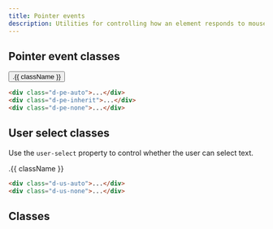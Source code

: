 ```yaml
---
title: Pointer events
description: Utilities for controlling how an element responds to mouse/touch events.
---
```


## Pointer event classes

<code-well-header class="d-fl-col5 d-flg8 d-fw-wrap d-p24 d-bgc-magenta-100 d-bgo50 d-w100p d-hmn102" custom>
  <button v-for="{ class: className } in pointerEvents.slice(0, 3)" class="d-btn d-btn--filled d-fs-100 d-ff-mono" :class="className">.{{ className }}</button>
</code-well-header>

```html
<div class="d-pe-auto">...</div>
<div class="d-pe-inherit">...</div>
<div class="d-pe-none">...</div>
```

## User select classes

Use the `user-select` property to control whether the user can select text.

<code-well-header class="d-fl-col5 d-flg8 d-fw-wrap d-p24 d-bgc-purple-100 d-bgo50 d-w100p d-hmn102" custom>
  <div v-for="{ class: className } in pointerEvents.slice(3)" class="d-fl-center d-m8 d-p16 d-w332 d-bgc-purple-300 d-fs-100 d-ff-mono" :class="className">.{{ className }}</div>
</code-well-header>

```html
<div class="d-us-auto">...</div>
<div class="d-us-none">...</div>
```

<script setup>
  import { pointerEvents } from '@data/interactivity.json';
</script>

## Classes

<utility-class-table>
  <template #content>
    <tbody>
      <tr v-for="{ class: className, output } in pointerEvents">
        <th scope="row" class="d-ff-mono d-fc-purple-400 d-fs-100">.{{ className }}</th>
        <td class="d-ff-mono d-fs-100">{{ output }}</td>
      </tr>
    </tbody>
  </template>
</utility-class-table>
